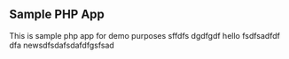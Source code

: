 ## Sample PHP App 
This is sample php app for demo purposes
sffdfs
dgdfgdf
hello
fsdfsadfdf
dfa
newsdfsdafsdafdfgsfsad